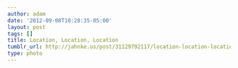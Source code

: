 ```yaml
---
author: adam
date: '2012-09-08T10:28:35-05:00'
layout: post
tags: []
title: Location, Location, Location
tumblr_url: http://jahnke.us/post/31129792117/location-location-location-view-on-path
type: photo
---
```

